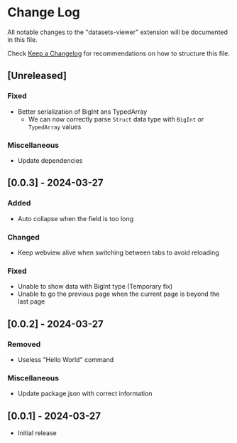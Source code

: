 # Change Log

All notable changes to the "datasets-viewer" extension will be documented in this file.

Check [Keep a Changelog](http://keepachangelog.com/) for recommendations on how to structure this file.

## [Unreleased]

### Fixed

- Better serialization of BigInt ans TypedArray
    - We can now correctly parse `Struct` data type with `BigInt` or `TypedArray` values
    
### Miscellaneous

- Update dependencies

## [0.0.3] - 2024-03-27

### Added

- Auto collapse when the field is too long

### Changed

- Keep webview alive when switching between tabs to avoid reloading

### Fixed

- Unable to show data with BigInt type (Temporary fix)
- Unable to go the previous page when the current page is beyond the last page

## [0.0.2] - 2024-03-27

### Removed

- Useless "Hello World" command

### Miscellaneous

- Update package.json with correct information

## [0.0.1] - 2024-03-27

- Initial release
